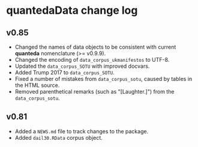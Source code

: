 # quantedaData change log

## v0.85

* Changed the names of data objects to be consistent with current **quanteda** nomenclature (>= v0.9.9).  
* Changed the encoding of `data_corpus_ukmanifestos` to UTF-8.  
* Updated the `data_corpus_SOTU` with improved docvars.  
* Added Trump 2017 to `data_corpus_SOTU`.
* Fixed a number of mistakes from `data_corpus_sotu`, caused by tables in the HTML source.
* Removed parenthetical remarks (such as "[Laughter.]") from the `data_corpus_sotu`.

## v0.81

* Added a `NEWS.md` file to track changes to the package.  
* Added `dail30.RData` corpus object.  




